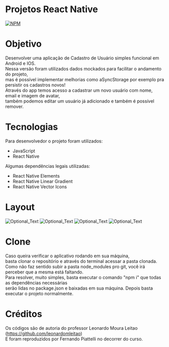 # Projetos React Native
[![NPM](https://img.shields.io/npm/l/react)](https://github.com/nandowl/Projetos-React-Native/blob/main/LICENSE)

# Objetivo

Desenvolver uma aplicação de Cadastro de Usuário simples funcional em Android e IOS. <br />
Nessa versão foram utilizados dados mockados para facilitar o andamento do projeto, <br />
mas é possível implementar melhorias como aSyncStorage por exemplo pra persistir os cadastros novos! <br />
Através do app temos acesso a cadastrar um novo usuário com nome, email e imagem de avatar, <br />
também podemos editar um usuário já adicionado e também é possível remover.

# Tecnologias

Para desenvolvedor o projeto foram utilizados:
- JavaScript
- React Native

Algumas dependências legais utilizadas:
- React Native Elements
- React Native Linear Gradient
- React Native Vector Icons

# Layout

![Optional_Text](../assets/rncrud1.PNG) ![Optional_Text](../assets/rncrud2.PNG)
![Optional_Text](../assets/rncrud3.PNG) ![Optional_Text](../assets/rncrud4.PNG)

# Clone

Caso queira verificar o aplicativo rodando em sua máquina, <br />
basta clonar o repositório e através do terminal acessar a pasta clonada. <br />
Como não faz sentido subir a pasta node_modules pro git, você irá perceber que a mesma está faltando. <br />
Para resolver, muito simples, basta executar o comando "npm i" que todas as dependências necessárias <br />
serão lidas no package.json e baixadas em sua máquina. Depois basta executar o projeto normalmente.

# Créditos

Os códigos são de autoria do professor Leonardo Moura Leitao (https://github.com/leonardomleitao) <br />
E foram reproduzidos por Fernando Piattelli no decorrer do curso.

